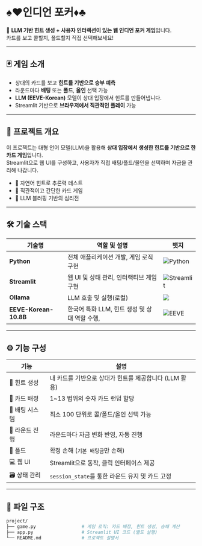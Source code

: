 # ♠️♥️인디언 포커♦️♣️

🤖 **LLM 기반 힌트 생성 + 사용자 인터랙션이 있는 웹 인디언 포커 게임**입니다.  
카드를 보고 콜할지, 폴드할지 직접 선택해보세요!

---

## 🃏 게임 소개

- 상대의 카드를 보고 **힌트를 기반으로 승부 예측**
- 라운드마다 **배팅** 또는 **폴드**, **올인** 선택 가능
- **LLM (EEVE-Korean)** 모델이 상대 입장에서 힌트를 만들어냅니다.
- Streamlit 기반으로 **브라우저에서 직관적인 플레이** 가능

---

## 📌 프로젝트 개요

이 프로젝트는 대형 언어 모델(LLM)을 활용해 **상대 입장에서 생성한 힌트를 기반으로 한 카드 게임**입니다.  
Streamlit으로 웹 UI를 구성하고, 사용자가 직접 배팅/폴드/올인을 선택하며 자금을 관리해 나갑니다.

- 💬 자연어 힌트로 추론력 테스트
- 🎴 직관적이고 간단한 카드 게임
- 🤖 LLM 블러핑 기반의 심리전

---

## 🛠 기술 스택

| 기술명 | 역할 및 설명 | 뱃지 |
|--------|----------------|------|
| **Python** | 전체 애플리케이션 개발, 게임 로직 구현 | ![Python](https://img.shields.io/badge/python-3670A0?style=for-the-badge&logo=python&logoColor=ffdd54) |
| **Streamlit** | 웹 UI 및 상태 관리, 인터랙티브 게임 구현 | ![Streamlit](https://img.shields.io/badge/Streamlit-%23FE4B4B.svg?style=for-the-badge&logo=streamlit&logoColor=white) |
| **Ollama** | LLM 호출 및 실행(로컬) | <img src="https://img.shields.io/badge/Ollama-000000?style=for-the-badge&logo=OpenAI&logoColor=white"/> |
| **EEVE-Korean-10.8B** | 한국어 특화 LLM, 힌트 생성 및 상대 역할 수행,  | ![EEVE](https://img.shields.io/badge/EEVE-Korean--10.8B-yellow?style=flat-square) |

---


## ⚙️ 기능 구성

| 기능 | 설명 |
|------|------|
| 💬 힌트 생성 | 내 카드를 기반으로 상대가 힌트를 제공합니다 (LLM 활용) |
| 🎴 카드 배정 | 1~13 범위의 숫자 카드 랜덤 할당 |
| 💸 배팅 시스템 | 최소 100 단위로 콜/폴드/올인 선택 가능 |
| 🔁 라운드 진행 | 라운드마다 자금 변화 반영, 자동 진행 |
| 🧠 폴드 | 확정 손해 (`기본 배팅금`만 손해) |
| 💻 웹 UI | Streamlit으로 동작, 클릭 인터페이스 제공 |
| 🗃 상태 관리 | `session_state`를 통한 라운드 유지 및 카드 고정 |

---

## 📁 파일 구조

```bash
project/
├── game.py                 # 게임 로직: 카드 배정, 힌트 생성, 승패 계산
├── app.py                  # Streamlit UI 코드 (별도 실행)
└── README.md               # 프로젝트 설명서

